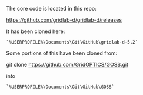 The core code is located in this repo:

https://github.com/gridlab-d/gridlab-d/releases

It has been cloned here:

    `%USERPROFILE%\Documents\Git\GitHub\gridlab-d-5.2`


Some portions of this have been cloned from:

git clone https://github.com/GridOPTICS/GOSS.git

into 

    `%USERPROFILE%\Documents\Git\GitHub\GOSS`